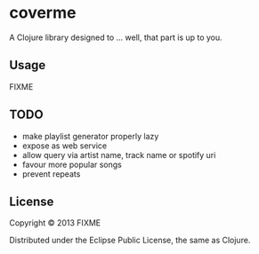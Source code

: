 # coverme

A Clojure library designed to ... well, that part is up to you.

## Usage

FIXME

## TODO

 * make playlist generator properly lazy
 * expose as web service
 * allow query via artist name, track name or spotify uri
 * favour more popular songs
 * prevent repeats

## License

Copyright © 2013 FIXME

Distributed under the Eclipse Public License, the same as Clojure.
